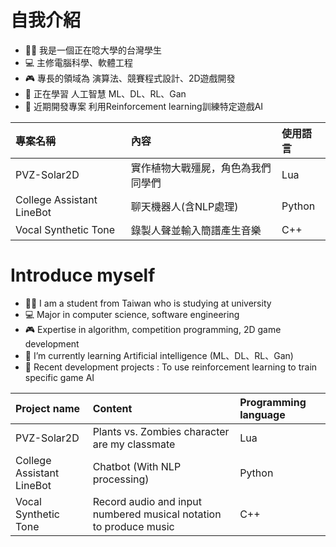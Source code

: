 # 自我介紹
- 👨‍🎓 我是一個正在唸大學的台灣學生
- 💻 主修電腦科學、軟體工程
- 🎮 專長的領域為 演算法、競賽程式設計、2D遊戲開發
- 🤖 正在學習 人工智慧 ML、DL、RL、Gan
- 🌱 近期開發專案 利用Reinforcement learning訓練特定遊戲AI


| 專案名稱        | 內容                             | 使用語言 |
|:--------------- |:-------------------------------- |:-------- |
| PVZ-Solar2D     | 實作植物大戰殭屍，角色為我們同學們 | Lua      |
| College Assistant LineBot | 聊天機器人(含NLP處理)            | Python   |
| Vocal Synthetic Tone     | 錄製人聲並輸入簡譜產生音樂       | C++      |

# Introduce myself
- 👨‍🎓 I am a student from Taiwan who is studying at university 
- 💻 Major in computer science, software engineering 
- 🎮 Expertise in algorithm, competition programming, 2D game development 
- 🤖 I’m currently learning Artificial intelligence (ML、DL、RL、Gan)
- 🌱 Recent development projects : To use reinforcement learning to train specific game AI 

| Project name         | Content                                                               | Programming language  |
|:--------------- |:----------------------------------------------------------------- |:-------- |
| PVZ-Solar2D     | Plants vs. Zombies character are my classmate                     | Lua      |
| College Assistant LineBot | Chatbot (With NLP processing)                                     | Python   |
| Vocal Synthetic Tone    | Record audio and input numbered musical notation to produce music | C++      |
